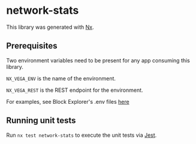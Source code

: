 # network-stats

This library was generated with [Nx](https://nx.dev).

## Prerequisites

Two environment variables need to be present for any app consuming this library.

`NX_VEGA_ENV` is the name of the environment.

`NX_VEGA_REST` is the REST endpoint for the environment.

For examples, see Block Explorer's .env files [here](../../apps/explorer)

## Running unit tests

Run `nx test network-stats` to execute the unit tests via [Jest](https://jestjs.io).

